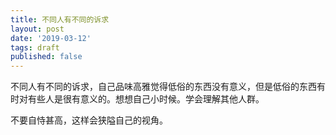 ```yaml
---
title: 不同人有不同的诉求
layout: post
date: '2019-03-12'
tags: draft
published: false
---
```


不同人有不同的诉求，自己品味高雅觉得低俗的东西没有意义，但是低俗的东西有时对有些人是很有意义的。想想自己小时候。学会理解其他人群。

不要自恃甚高，这样会狭隘自己的视角。
